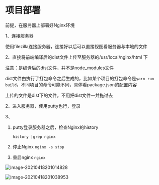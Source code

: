 # 项目部署

前提，在服务器上部署好Nginx环境

1、连接服务器

使用filezilla连接服务器，连接好以后可以直接视图看服务器与本地的文件

2、直接将前端编译后的dist文件上传至服务器的/usr/local/nginx/html 下

注意：是编译后的dist文件，并不是node_modules文件

dist文件由执行了打包命令之后生成的，比如某个项目的打包命令是`yarn run build`，不同项目的命令可能不同，具体看package.json的配置内容

上传的文件是dist下的文件，不用把dist文件一并拖过去

2、进入服务器，使用putty也行，登录

3、

1. putty登录服务器之后，检查Nginx的history

   `history |grep nginx`

2. 停止Nginx `nginx -s stop`

3. 重启nginx  `nginx`

![image-20210418201014828](C:\Users\l\AppData\Roaming\Typora\typora-user-images\image-20210418201014828.png)

![image-20210418201038953](C:\Users\l\AppData\Roaming\Typora\typora-user-images\image-20210418201038953.png)



